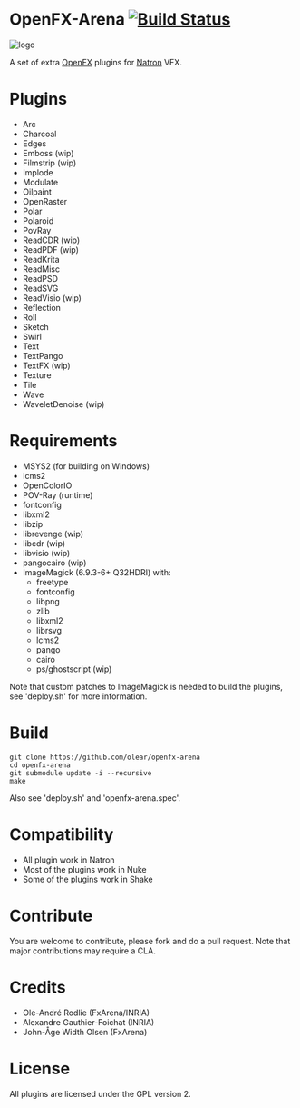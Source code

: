 OpenFX-Arena [![Build Status](https://travis-ci.org/olear/openfx-arena.svg)](https://travis-ci.org/olear/openfx-arena)
============
![logo](https://raw.githubusercontent.com/olear/openfx-arena/trunk/Bundle/Extra.png)

A set of extra [OpenFX](http://openfx.sf.net) plugins for [Natron](http://natron.fr) VFX.

Plugins
=======

 * Arc
 * Charcoal
 * Edges
 * Emboss (wip)
 * Filmstrip (wip)
 * Implode
 * Modulate
 * Oilpaint
 * OpenRaster
 * Polar
 * Polaroid
 * PovRay
 * ReadCDR (wip)
 * ReadPDF (wip)
 * ReadKrita
 * ReadMisc
 * ReadPSD
 * ReadSVG
 * ReadVisio (wip)
 * Reflection
 * Roll
 * Sketch
 * Swirl
 * Text
 * TextPango
 * TextFX (wip)
 * Texture
 * Tile
 * Wave
 * WaveletDenoise (wip)

Requirements
============

 * MSYS2 (for building on Windows)
 * lcms2
 * OpenColorIO
 * POV-Ray (runtime)
 * fontconfig
 * libxml2
 * libzip
 * librevenge (wip)
 * libcdr (wip)
 * libvisio (wip)
 * pangocairo (wip)
 * ImageMagick (6.9.3-6+ Q32HDRI) with:
   * freetype
   * fontconfig
   * libpng
   * zlib
   * libxml2
   * librsvg
   * lcms2
   * pango
   * cairo
   * ps/ghostscript (wip)
   
 Note that custom patches to ImageMagick is needed to build the plugins, see 'deploy.sh' for more information.

Build
=====

```
git clone https://github.com/olear/openfx-arena
cd openfx-arena
git submodule update -i --recursive
make
```

Also see  'deploy.sh' and 'openfx-arena.spec'.

Compatibility
=============

 * All plugin work in Natron
 * Most of the plugins work in Nuke
 * Some of the plugins work in Shake

Contribute
==========

You are welcome to contribute, please fork and do a pull request. Note that major contributions may require a CLA.

Credits
=======

 * Ole-André Rodlie (FxArena/INRIA)
 * Alexandre Gauthier-Foichat (INRIA)
 * John-Åge Width Olsen (FxArena)

License
=======

All plugins are licensed under the GPL version 2.

